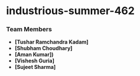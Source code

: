 # industrious-summer-462

### Team Members

- **[Tushar Ramchandra Kadam]**
- **[Shubham Choudhary]**
- **[Aman Kumar])**
- **[Vishesh Guria]**
- **[Sujeet Sharma]**
